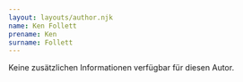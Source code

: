```yaml
---
layout: layouts/author.njk
name: Ken Follett
prename: Ken
surname: Follett
---
```

Keine zusätzlichen Informationen verfügbar für diesen Autor.
